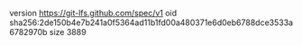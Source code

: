 version https://git-lfs.github.com/spec/v1
oid sha256:2de150b4e7b241a0f5364ad11b1fd00a480371e6d0eb6788dce3533a6782970b
size 3889

